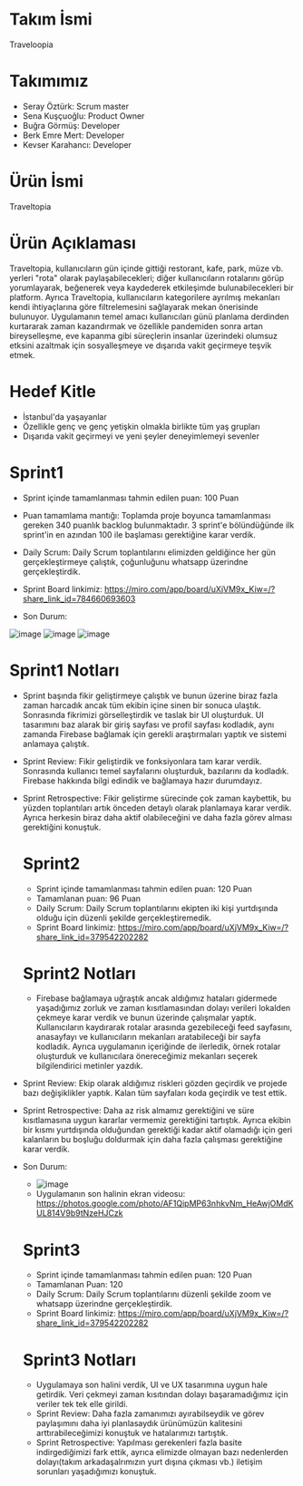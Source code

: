 # Takım İsmi
Traveloopia
# Takımımız
- Seray Öztürk: Scrum master
- Sena Kuşçuoğlu: Product Owner
- Buğra Görmüş: Developer
- Berk Emre Mert: Developer
- Kevser Karahancı: Developer
# Ürün İsmi
Traveltopia
# Ürün Açıklaması
Traveltopia, kullanıcıların gün içinde gittiği restorant, kafe, park, müze vb. yerleri "rota" olarak paylaşabilecekleri; diğer kullanıcıların rotalarını görüp yorumlayarak, beğenerek veya kaydederek etkileşimde bulunabilecekleri bir platform. Ayrıca Traveltopia, kullanıcıların kategorilere ayrılmış mekanları kendi ihtiyaçlarına göre filtrelemesini sağlayarak mekan önerisinde bulunuyor. Uygulamanın temel amacı kullanıcıları günü planlama derdinden kurtararak zaman kazandırmak ve özellikle pandemiden sonra artan bireyselleşme, eve kapanma gibi süreçlerin insanlar üzerindeki olumsuz etksini azaltmak için sosyalleşmeye ve dışarıda vakit geçirmeye teşvik etmek.
# Hedef Kitle
- İstanbul'da yaşayanlar
- Özellikle genç ve genç yetişkin olmakla birlikte tüm yaş grupları
- Dışarıda vakit geçirmeyi ve yeni şeyler deneyimlemeyi sevenler
# Sprint1
- Sprint içinde tamamlanması tahmin edilen puan: 100 Puan
- Puan tamamlama mantığı: Toplamda proje boyunca tamamlanması gereken 340 puanlık backlog bulunmaktadır. 3 sprint'e bölündüğünde ilk sprint'in en azından 100 ile başlaması gerektiğine karar verdik.
- Daily Scrum: Daily Scrum toplantılarını elimizden geldiğince her gün gerçekleştirmeye çalıştık, çoğunluğunu whatsapp üzerindne gerçekleştirdik.
- Sprint Board linkimiz: https://miro.com/app/board/uXjVM9x_Kiw=/?share_link_id=784660693603

- Son Durum:

![image](https://github.com/serayozturk1/OUABootcamp2023/assets/129687736/da9db897-792e-4fe2-8546-6e20e7ac433b)
![image](https://github.com/serayozturk1/OUABootcamp2023/assets/129687736/b15720e5-f09a-4467-8e3f-0ebac5745898)
![image](https://github.com/serayozturk1/OUABootcamp2023/assets/129687736/92860ea3-795a-4921-bd25-b39af28395fb)

# Sprint1 Notları
- Sprint başında fikir geliştirmeye çalıştık ve bunun üzerine biraz fazla zaman harcadık ancak tüm ekibin içine sinen bir sonuca ulaştık. Sonrasında fikrimizi görselleştirdik ve taslak bir UI oluşturduk. UI tasarımını baz alarak bir giriş sayfası ve profil sayfası kodladık, aynı zamanda Firebase bağlamak için gerekli araştırmaları yaptık ve sistemi anlamaya çalıştık.
- Sprint Review: Fikir geliştirdik ve fonksiyonlara tam karar verdik. Sonrasında kullanıcı temel sayfalarını oluşturduk, bazılarını da kodladık. Firebase hakkında bilgi edindik ve bağlamaya hazır durumdayız.
- Sprint Retrospective: Fikir geliştirme sürecinde çok zaman kaybettik, bu yüzden toplantıları artık önceden detaylı olarak planlamaya karar verdik. Ayrıca herkesin biraz daha aktif olabileceğini ve daha fazla görev alması gerektiğini konuştuk.

  # Sprint2
  - Sprint içinde tamamlanması tahmin edilen puan: 120 Puan
  - Tamamlanan puan: 96 Puan
  - Daily Scrum: Daily Scrum toplantılarını ekipten iki kişi yurtdışında olduğu için düzenli şekilde gerçekleştiremedik.
  - Sprint Board linkimiz: https://miro.com/app/board/uXjVM9x_Kiw=/?share_link_id=379542202282
  # Sprint2 Notları
  - Firebase bağlamaya uğraştık ancak aldığımız hataları gidermede yaşadığımız zorluk ve zaman kısıtlamasından dolayı verileri lokalden çekmeye karar verdik ve bunun üzerinde çalışmalar yaptık. Kullanıcıların kaydırarak rotalar arasında gezebileceği feed sayfasını, anasayfayı ve kullanıcıların mekanları aratabileceği bir sayfa kodladık. Ayrıca uygulamanın içeriğinde de ilerledik, örnek rotalar oluşturduk ve kullanıcılara önereceğimiz mekanları seçerek bilgilendirici metinler yazdık.
- Sprint Review: Ekip olarak aldığımız riskleri gözden geçirdik ve projede bazı değişiklikler yaptık. Kalan tüm sayfaları koda geçirdik ve test ettik.
- Sprint Retrospective: Daha az risk almamız gerektiğini ve süre kısıtlamasına uygun kararlar vermemiz gerektiğini tartıştık. Ayrıca ekibin bir kısmı yurtdışında olduğundan gerektiği kadar aktif olamadığı için geri kalanların bu boşluğu doldurmak için daha fazla çalışması gerektiğine karar verdik.
- Son Durum:
  - ![image](https://github.com/serayozturk1/OUABootcamp2023/assets/129687736/fe4f5533-eb40-41fa-9add-1de4bbbec38a)
  - Uygulamanın son halinin ekran videosu: https://photos.google.com/photo/AF1QipMP63nhkvNm_HeAwjOMdKUL814V9b9tNzeHJCzk
  # Sprint3
  - Sprint içinde tamamlanması tahmin edilen puan: 120 Puan
  - Tamamlanan Puan: 120
  - Daily Scrum: Daily Scrum toplantılarını düzenli şekilde zoom ve whatsapp üzerindne gerçekleştirdik.
  - Sprint Board linkimiz: https://miro.com/app/board/uXjVM9x_Kiw=/?share_link_id=379542202282
  # Sprint3 Notları
  - Uygulamaya son halini verdik, UI ve UX tasarımına uygun hale getirdik. Veri çekmeyi zaman kısıtından dolayı başaramadığımız için veriler tek tek elle girildi.
  - Sprint Review: Daha fazla zamanımızı ayırabilseydik ve görev paylaşımını daha iyi planlasaydık ürünümüzün kalitesini arttırabileceğimizi konuştuk ve hatalarımızı tartıştık.
  - Sprint Retrospective: Yapılması gerekenleri fazla basite indirgediğimizi fark ettik, ayrıca elimizde olmayan bazı nedenlerden dolayı(takım arkadaşalrımızın yurt dışına çıkması vb.) iletişim sorunları yaşadığımızı konuştuk.
